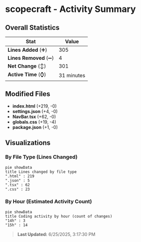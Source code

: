 # scopecraft - Activity Summary 

## Overall Statistics

| Stat                   | Value                                                             |
| ---------------------- | ----------------------------------------------------------------- |
| **Lines Added** (➕)   | 305                                          |
| **Lines Removed** (➖) | 4                                        |
| **Net Change** (↕)    | 301                |
| **Active Time** (⌚)   | 31 minutes |


## Modified Files
- **index.html** (+219, -0)
- **settings.json** (+4, -0)
- **NavBar.tsx** (+62, -0)
- **globals.css** (+19, -4)
- **package.json** (+1, -0)

## Visualizations

### By File Type (Lines Changed)

```mermaid
pie showData
title Lines changed by file type
".html" : 219
".json" : 5
".tsx" : 62
".css" : 23
```

### By Hour (Estimated Activity Count)

```mermaid
pie showData
title Coding activity by hour (count of changes)
"14h" : 3
"15h" : 14
```


> **Last Updated:** 6/25/2025, 3:17:30 PM